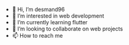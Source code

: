 - 👋 Hi, I’m desmand96
- 👀 I’m interested in web development
- 🌱 I’m currently learning flutter
- 💞️ I’m looking to collaborate on web projects
- 📫 How to reach me 

<!---
supunnimesh365/supunnimesh365 is a ✨ special ✨ repository because its `README.md` (this file) appears on your GitHub profile.
You can click the Preview link to take a look at your changes.
--->
